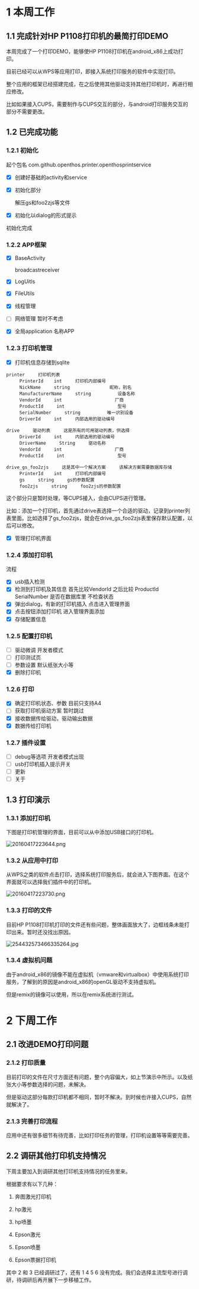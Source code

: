 #  1 本周工作

## 1.1 完成针对HP P1108打印机的最简打印DEMO

本周完成了一个打印DEMO，能够使HP P1108打印机在android_x86上成功打印。

目前已经可以从WPS等应用打印，即接入系统打印服务的软件中实现打印。

整个应用的框架已经搭建完成，在之后使用其他驱动支持其他打印机时，再进行相应修改。

比如如果接入CUPS，需要制作与CUPS交互的部分，与android打印服务交互的部分不需要更改。

## 1.2 已完成功能

### 1.2.1 初始化

起个包名
com.github.openthos.printer.openthosprintservice

- [x] 创建好基础的activity和service

- [x] 初始化部分
     
     解压gs和foo2zjs等文件

- [x] 初始化以dialog的形式提示

初始化完成

### 1.2.2 APP框架

- [x] BaseActivity
     
     broadcastreceiver

- [x] LogUitls

- [x] FileUtils

- [x] 线程管理

- [ ] 网络管理          暂时不考虑

- [x] 全局application 名称APP

### 1.2.3 打印机管理

- [x] 打印机信息存储到sqlite

```
printer     打印机列表
     PrinterId    int     打印机内部编号
     NickName     string               昵称，别名
     ManufacturerName     string          设备名称
     VendorId     int                    厂商
     ProductId     int                    型号
     SerialNumber     string          唯一识别设备
     DriverId     int     内部选用的驱动编号

drive     驱动列表     这是所有的可用驱动列表，供选择
     DriverId     int     内部选用的驱动编号
     DriverName     String     驱动名称
     VendorId     int                    厂商
     ProductId     int                    型号

drive_gs_foo2zjs     这是其中一个解决方案     该解决方案需要数据库存储
     PrinterId    int     打印机内部编号
     gs     string     gs的参数配置
     foo2zjs     string     foo2zjs的参数配置
```
这个部分只是暂时处理，等CUPS接入，会由CUPS进行管理。

比如：添加一个打印机，首先通过drive表选择一个合适的驱动，记录到printer列表里面。比如选择了gs_foo2zjs，就会在drive_gs_foo2zjs表里保存默认配置，以后可以修改。

- [x] 管理打印机界面

### 1.2.4 添加打印机

流程
     
- [x] usb插入检测
- [x] 检测到打印机及其信息               首先比较VendorId 之后比较 ProductId SerialNumber 是否在数据库里 不检查状态
- [x] 弹出dialog，有新的打印机插入          点击进入管理界面
- [x] 点击按钮添加打印机                    进入管理界面添加
- [x] 存储配置信息

### 1.2.5 配置打印机

- [ ] 驱动微调          开发者模式
- [ ] 打印测试页
- [ ] 参数设置          默认纸张大小等
- [x] 删除打印机

### 1.2.6 打印

- [x] 确定打印机状态、参数          目前只支持A4
- [ ] 获取打印机驱动方案                              暂时跳过
- [x] 接收数据传给驱动，驱动输出数据
- [x] 数据传给打印机

### 1.2.7 插件设置

- [ ] debug等选项                         开发者模式出现
- [ ] usb打印机插入提示开关
- [ ] 更新
- [ ] 关于

## 1.3 打印演示

### 1.3.1 添加打印机

下图是打印机管理的界面，目前可以从中添加USB接口的打印机。

![20160417223644.png][1]

### 1.3.2 从应用中打印

从WPS之类的软件点击打印，选择系统打印服务后，就会进入下图界面。在这个界面就可以选择我们插件中的打印机。

![20160417223730.png][2]

### 1.3.3 打印的文件

目前HP P1108打印机打印的文件还有些问题，整体画面放大了，边框线条未能打印出来。暂时还没找出原因。

![254432573466335264.jpg][3]

### 1.3.4 虚拟机问题

由于android_x86的镜像不能在虚拟机（vmware和virtualbox）中使用系统打印服务，了解到的原因是android_x86的openGL驱动不支持虚拟机。

但是remix的镜像可以使用，所以在remix系统进行测试。

# 2 下周工作

## 2.1 改进DEMO打印问题

### 2.1.2 打印质量

目前打印的文件在尺寸方面还有问题，整个内容偏大，如上节演示中所示。以及纸张大小等参数选择的问题，未解决。

但是驱动这部分每款打印机都不相同，暂时不解决。到时候也许接入CUPS，自然就解决了。

### 2.1.3 完善打印流程

应用中还有很多细节有待完善，比如打印任务的管理，打印机设置等等需要完善。

## 2.2 调研其他打印机支持情况

下周主要加入到调研其他打印机支持情况的任务里来。

根据要求有以下几种：

1. 奔图激光打印机

2. hp激光

3. hp喷墨

4. Epson激光

5. Epson喷墨

6. Epson票据打印机

其中 2 和 3 已经调研过了，还有 1 4 5 6 没有完成。我们会选择主流型号进行调研，待调研后再开展下一步移植工作。

  [1]: https://github.com/openthos/printer-analysis/raw/master/report/raw/20160417223644.png
  
  [2]: https://github.com/openthos/printer-analysis/raw/master/report/raw/20160417223730.png
	
  [3]: https://github.com/openthos/printer-analysis/raw/master/report/raw/254432573466335264.jpg
	  
